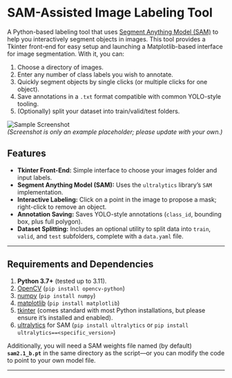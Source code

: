 # SAM-Assisted Image Labeling Tool

A Python-based labeling tool that uses [Segment Anything Model (SAM)](https://github.com/ultralytics/ultralytics) to help you interactively segment objects in images. This tool provides a Tkinter front-end for easy setup and launching a Matplotlib-based interface for image segmentation. With it, you can:

1. Choose a directory of images.
2. Enter any number of class labels you wish to annotate.
3. Quickly segment objects by single clicks (or multiple clicks for one object).
4. Save annotations in a `.txt` format compatible with common YOLO-style tooling.
5. (Optionally) split your dataset into train/valid/test folders.

![Sample Screenshot](https://user-images.githubusercontent.com/placeholder/your-image-here.png)  
*(Screenshot is only an example placeholder; please update with your own.)*

## Features

- **Tkinter Front-End:** Simple interface to choose your images folder and input labels.
- **Segment Anything Model (SAM):** Uses the `ultralytics` library’s `SAM` implementation. 
- **Interactive Labeling:** Click on a point in the image to propose a mask; right-click to remove an object.
- **Annotation Saving:** Saves YOLO-style annotations (`class_id`, bounding box, plus full polygon).
- **Dataset Splitting:** Includes an optional utility to split data into `train`, `valid`, and `test` subfolders, complete with a `data.yaml` file.

---

## Requirements and Dependencies

1. **Python 3.7+** (tested up to 3.11).
2. [OpenCV](https://pypi.org/project/opencv-python/) (`pip install opencv-python`)
3. [numpy](https://pypi.org/project/numpy/) (`pip install numpy`)
4. [matplotlib](https://pypi.org/project/matplotlib/) (`pip install matplotlib`)
5. [tkinter](https://docs.python.org/3/library/tkinter.html) (comes standard with most Python installations, but please ensure it’s installed and enabled).
6. [ultralytics](https://pypi.org/project/ultralytics/) for SAM (`pip install ultralytics` or `pip install ultralytics==<specific_version>`)

Additionally, you will need a SAM weights file named (by default) **`sam2.1_b.pt`** in the same directory as the script—or you can modify the code to point to your own model file.

---
